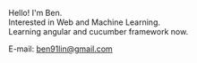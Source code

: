 Hello! I'm Ben.\
Interested in Web and Machine Learning.\
Learning angular and cucumber framework now.

E-mail: ben91lin@gmail.com


<!---
ben91lin/ben91lin is a ✨ special ✨ repository because its `README.md` (this file) appears on your GitHub profile.
You can click the Preview link to take a look at your changes.
--->
